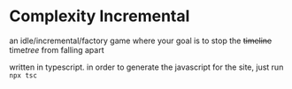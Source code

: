 # Complexity Incremental
an idle/incremental/factory game where your goal is to stop the ~~timeline~~ time*tree* from falling apart

written in typescript. in order to generate the javascript for the site, just run `npx tsc`